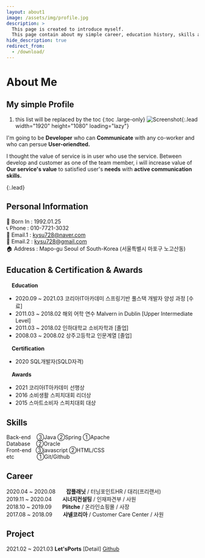 ```yaml
---
layout: about1
image: /assets/img/profile.jpg
description: >
  This page is created to introduce myself.
  This page contain about my simple career, education history, skills and so on.
hide_description: true
redirect_from:
  - /download/
---
```


# About Me

<!--author-->

## My simple Profile
<!-- 안녕하세요. 소통하는 개발자 **권용수**입니다.^^ -->
<!-- {:.lead} -->

1. this list will be replaced by the toc
{:toc .large-only}
![Screenshot](assets/img/blog/plitcheProfile.JPG){:.lead width="1920" height="1080" loading="lazy"}

<!-- Hydejack's cover page on a variety of screen sizes.
{:.figcaption} -->


I'm going to be **Developer** who can **Communicate** with any co-worker and who can persue **User-oriendted.**  

I thought the value of service is in user who use the service. Between develop and customer as one of the team member, i will increase value of **Our service's value** to satisfied user's **needs** with **active communication skills.**

<!-- > Your complete presence on the web — A [blog], [portfolio], and [resume]. -->
{:.lead}


## Personal Information

📅 Born In : 1992.01.25  
📞 Phone : 010-7721-3032  
💌 Email.1 : kysu728@naver.com  
💌 Email.2 : kysu728@gmail.com  
🏠 Address : Mapo-gu Seoul of South-Korea (서울특별시 마포구 노고산동)  

## Education & Certification & Awards
<!-- {% include table.md %} -->
　**Education**  
* 2020.09 ~ 2021.03 코리아IT아카데미 스프링기반 풀스택 개발자 양성 과정 [수료]
* 2011.03 ~ 2018.02 해외 어학 연수 Malvern in Dublin [Upper Intermediate Level]
* 2011.03 ~ 2018.02 인하대학교 소비자학과 [졸업]
* 2008.03 ~ 2008.02 상주고등학교 인문계열 [졸업]

　**Certification**  
* 2020 SQL개발자(SQLD자격)

　**Awards**  
* 2021 코리아IT아카데미 선행상
* 2016 소비생활 스피치대회 리더상
* 2015 스마트소비자 스피치대회 대상

## Skills
Back-end&nbsp;&nbsp;&nbsp;&nbsp;③Java ②Spring ①Apache  
Database&nbsp;&nbsp;&nbsp;&nbsp;②Oracle  
Front-end&nbsp;&nbsp;&nbsp;③javascript ②HTML/CSS  
etc&nbsp;&nbsp;&nbsp;&nbsp;&nbsp;&nbsp;&nbsp;&nbsp;&nbsp;&nbsp;&nbsp;&nbsp;&nbsp;&nbsp;&nbsp;①Git/Github  

<!--posts-->

## Career
2020.04 ~ 2020.08　　**잡플래닛** / 터닝포인트HR / 대리(프리랜서)  
2019.11 ~ 2020.04　　**시너지컨설팅** / 인재파견부 / 사원  
2018.10 ~ 2019.09　　**Plitche** / 온라인쇼핑몰 / 사장  
2017.08 ~ 2018.09　　**샤넬코리아** / Customer Care Center / 사원  

## Project
2021.02 ~ 2021.03 **Let'sPorts** [Detail] [Github](https://github.com/plitche/LetsPorts)

<!--projects-->
